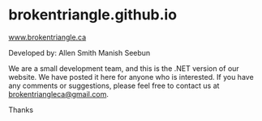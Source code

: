 # brokentriangle.github.io

www.brokentriangle.ca

Developed by:
Allen Smith
Manish Seebun

We are a small development team, and this is the .NET version of our website. We have posted it here for anyone who is interested. If you have any comments or suggestions, please feel free to contact us at brokentriangleca@gmail.com.   

Thanks

